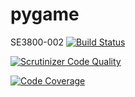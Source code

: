 # pygame
SE3800-002
[![Build Status](https://travis-ci.org/madiganp/pygame.svg?branch=master)](https://travis-ci.org/madiganp/pygame)

[![Scrutinizer Code Quality](https://scrutinizer-ci.com/g/madiganp/pygame/badges/quality-score.png?b=master)](https://scrutinizer-ci.com/g/madiganp/pygame/?branch=master)

[![Code Coverage](https://scrutinizer-ci.com/g/madiganp/pygame/badges/coverage.png?b=master)](https://scrutinizer-ci.com/g/madiganp/pygame/?branch=master)

